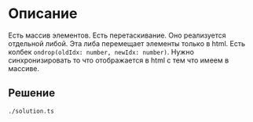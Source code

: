 # Описание

Есть массив элементов. Есть перетаскивание. Оно реализуется отдельной либой. Эта либа перемещает элементы только в html. Есть колбек `ondrop(oldIdx: number, newIdx: number)`. Нужно синхронизировать то что отображается в html с тем что имеем в массиве.

## Решение

`./solution.ts`
